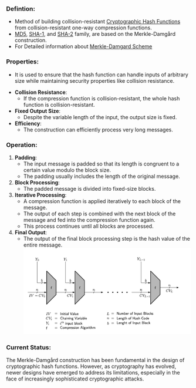 ### Defintion:
- Method of building collision-resistant [Cryptographic Hash Functions](Cryptographic%20Hash%20Functions.md) from collision-resistant one-way compression functions.
- [MD5](MD5.md), [SHA-1](SHA-1.md), and [SHA-2](SHA-2.md) family, are based on the Merkle-Damgård construction.
- For Detailed information about [Merkle-Damgard Scheme](https://www.geeksforgeeks.org/merkle-damgard-scheme-in-cryptography/)
### Properties:
* It is used to ensure that the hash function can handle inputs of arbitrary size while maintaining security properties like collision resistance.
- **Collision Resistance**:
	- If the compression function is collision-resistant, the whole hash function is collision-resistant.
- **Fixed Output Size**: 
	- Despite the variable length of the input, the output size is fixed.
- **Efficiency**: 
	- The construction can efficiently process very long messages.
### Operation:
1. **Padding**: 
	- The input message is padded so that its length is congruent to a certain value modulo the block size. 
	- The padding usually includes the length of the original message.
2. **Block Processing**: 
	- The padded message is divided into fixed-size blocks. 
3. **Iterative Processing**:
	- A compression function is applied iteratively to each block of the message. 
	- The output of each step is combined with the next block of the message and fed into the compression function again.
	- This process continues until all blocks are processed.
4. **Final Output**: 
	- The output of the final block processing step is the hash value of the entire message.
![](../../Attachments/MerkleDamgardConstruction.png)
### Current Status:
The Merkle-Damgård construction has been fundamental in the design of cryptographic hash functions. However, as cryptography has evolved, newer designs have emerged to address its limitations, especially in the face of increasingly sophisticated cryptographic attacks.
